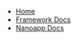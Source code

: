 * [Home](/README.md)
* [Framework Docs](/doc/framework_overview.md)
* [Nanoapp Docs](/doc/nanoapp_overview.md)
